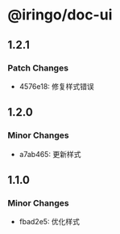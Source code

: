 # @iringo/doc-ui

## 1.2.1

### Patch Changes

- 4576e18: 修复样式错误

## 1.2.0

### Minor Changes

- a7ab465: 更新样式

## 1.1.0

### Minor Changes

- fbad2e5: 优化样式
